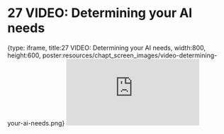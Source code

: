 # 27 VIDEO: Determining your AI needs
 
{type: iframe, title:27 VIDEO: Determining your AI needs, width:800, height:600, poster:resources/chapt_screen_images/video-determining-your-ai-needs.png}
![](https://hutchdatascience.org/AI_for_Decision_Makers/no_toc/video-determining-your-ai-needs.html)
 

 
